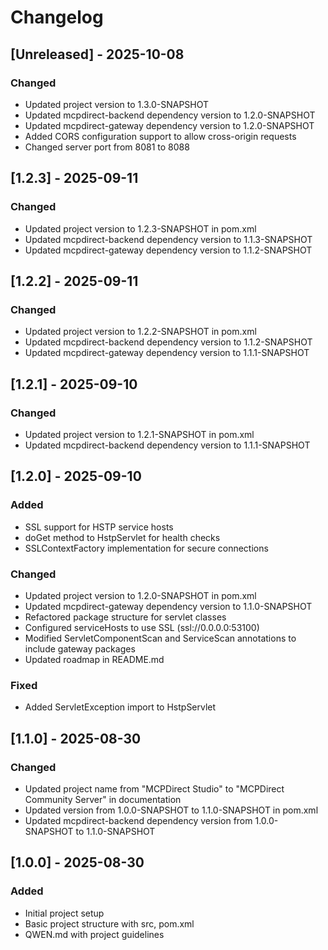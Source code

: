 # Changelog

## [Unreleased] - 2025-10-08
### Changed
- Updated project version to 1.3.0-SNAPSHOT
- Updated mcpdirect-backend dependency version to 1.2.0-SNAPSHOT
- Updated mcpdirect-gateway dependency version to 1.2.0-SNAPSHOT
- Added CORS configuration support to allow cross-origin requests
- Changed server port from 8081 to 8088

## [1.2.3] - 2025-09-11
### Changed
- Updated project version to 1.2.3-SNAPSHOT in pom.xml
- Updated mcpdirect-backend dependency version to 1.1.3-SNAPSHOT
- Updated mcpdirect-gateway dependency version to 1.1.2-SNAPSHOT

## [1.2.2] - 2025-09-11
### Changed
- Updated project version to 1.2.2-SNAPSHOT in pom.xml
- Updated mcpdirect-backend dependency version to 1.1.2-SNAPSHOT
- Updated mcpdirect-gateway dependency version to 1.1.1-SNAPSHOT

## [1.2.1] - 2025-09-10
### Changed
- Updated project version to 1.2.1-SNAPSHOT in pom.xml
- Updated mcpdirect-backend dependency version to 1.1.1-SNAPSHOT

## [1.2.0] - 2025-09-10
### Added
- SSL support for HSTP service hosts
- doGet method to HstpServlet for health checks
- SSLContextFactory implementation for secure connections

### Changed
- Updated project version to 1.2.0-SNAPSHOT in pom.xml
- Updated mcpdirect-gateway dependency version to 1.1.0-SNAPSHOT
- Refactored package structure for servlet classes
- Configured serviceHosts to use SSL (ssl://0.0.0.0:53100)
- Modified ServletComponentScan and ServiceScan annotations to include gateway packages
- Updated roadmap in README.md

### Fixed
- Added ServletException import to HstpServlet

## [1.1.0] - 2025-08-30
### Changed
- Updated project name from "MCPDirect Studio" to "MCPDirect Community Server" in documentation
- Updated version from 1.0.0-SNAPSHOT to 1.1.0-SNAPSHOT in pom.xml
- Updated mcpdirect-backend dependency version from 1.0.0-SNAPSHOT to 1.1.0-SNAPSHOT

## [1.0.0] - 2025-08-30
### Added
- Initial project setup
- Basic project structure with src, pom.xml
- QWEN.md with project guidelines